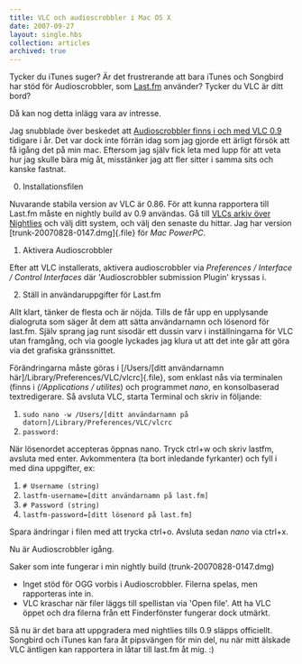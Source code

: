 ```yaml
---
title: VLC och audioscrobbler i Mac OS X
date: 2007-09-27
layout: single.hbs
collection: articles
archived: true
---
```

Tycker du iTunes suger? Är det frustrerande att bara iTunes och Songbird
har stöd för Audioscrobbler, som [Last.fm](http://last.fm) använder?
Tycker du VLC är ditt bord?

Då kan nog detta inlägg vara av intresse.

Jag snubblade över beskedet att [Audioscrobbler finns i och med VLC
0.9](http://wiki.videolan.org/index.php/Mini_Projects#Audioscrobbler)
tidigare i år. Det var dock inte förrän idag som jag gjorde ett ärligt
försök att få igång det på min mac. Eftersom jag själv fick leta med
lupp för att veta hur jag skulle bära mig åt, misstänker jag att fler
sitter i samma sits och kanske fastnat.


 0. Installationsfilen

Nuvarande stabila version av VLC är 0.86. För att kunna rapportera till
Last.fm måste en nightly build av 0.9 användas. Gå till [VLCs arkiv över
Nightlies](http://nightlies.videolan.org/) och välj ditt system, och
välj den senaste du hittar. Jag har version
[trunk-20070828-0147.dmg]{.file} för *Mac PowerPC*.


 1. Aktivera Audioscrobbler

Efter att VLC installerats, aktivera audioscrobbler via *Preferences /
Interface / Control Interfaces* där \'Audioscrobbler submission Plugin\'
kryssas i.



 2. Ställ in användaruppgifter för Last.fm

Allt klart, tänker de flesta och är nöjda. Tills de får upp en
upplysande dialogruta som säger åt dem att sätta användarnamn och
lösenord för last.fm. Själv sprang jag runt sisodär ett dussin varv i
inställningarna för VLC utan framgång, och via google lyckades jag klura
ut att det inte går att göra via det grafiska gränssnittet.

Förändringarna måste göras i [/Users/\[ditt användarnamn
här\]/Library/Preferences/VLC/vlcrc]{.file}, som enklast nås via
terminalen (finns i *(/Applications / utilites*) och programmet *nano*,
en konsolbaserad textredigerare. Så avsluta VLC, starta Terminal och
skriv in följande:


1.  `sudo nano -w /Users/[ditt användarnamn på datorn]/Library/Preferences/VLC/vlcrc`
2.  `password:`

När lösenordet accepteras öppnas nano. Tryck ctrl+w och skriv lastfm,
avsluta med enter. Avkommentera (ta bort inledande fyrkanter) och fyll i
med dina uppgifter, ex:

1.  `# Username (string)`
2.  `lastfm-username=[ditt användarnamn på last.fm]`
3.  `# Password (string)`
4.  `lastfm-password=[ditt lösenord på last.fm]`

Spara ändringar i filen med att trycka ctrl+o. Avsluta sedan *nano* via
ctrl+x.

Nu är Audioscrobbler igång.


 Saker som inte fungerar i min nightly build (trunk-20070828-0147.dmg)

-   Inget stöd för OGG vorbis i Audioscrobbler. Filerna spelas, men
    rapporteras inte in.
-   VLC kraschar när filer läggs till spellistan via \'Open file\'. Att
    ha VLC öppet och dra filerna från ett Finderfönster fungerar dock
    utmärkt.

Så nu är det bara att uppgradera med nightlies tills 0.9 släpps
officiellt. Songbird och iTunes kan fara åt pipsvängen för min del, nu
när mitt älskade VLC äntligen kan rapportera in låtar till last.fm åt
mig. :)